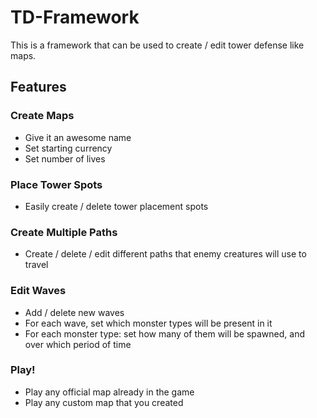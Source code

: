 # TD-Framework

This is a framework that can be used to create / edit tower defense like maps.

## Features

### Create Maps
* Give it an awesome name
* Set starting currency
* Set number of lives

### Place Tower Spots
* Easily create / delete tower placement spots

### Create Multiple Paths
* Create / delete / edit different paths that enemy creatures will use to travel

### Edit Waves
* Add / delete new waves
* For each wave, set which monster types will be present in it
* For each monster type: set how many of them will be spawned, and over which period of time

### Play!
* Play any official map already in the game
* Play any custom map that you created
